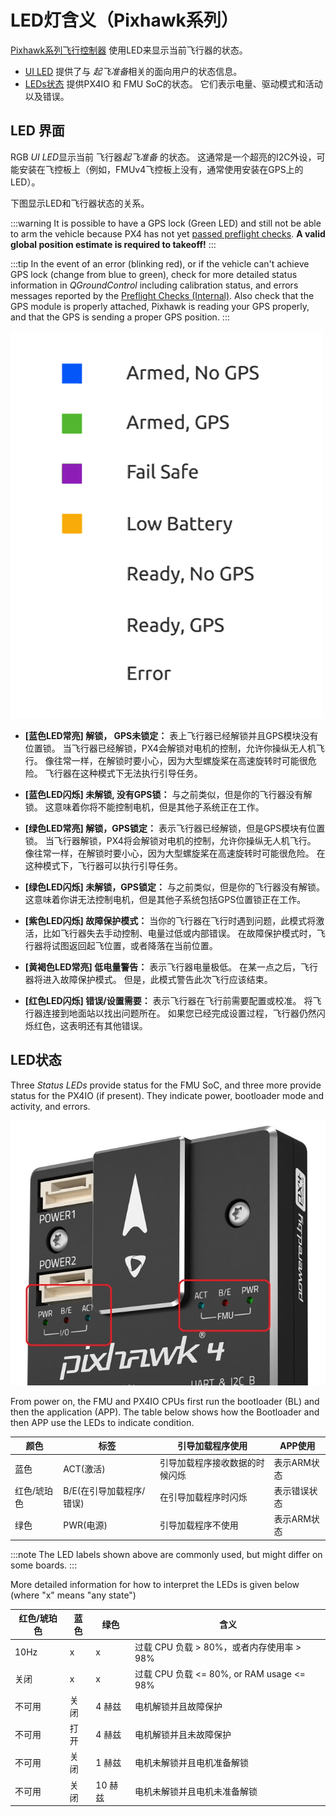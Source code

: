 # LED灯含义（Pixhawk系列）

[Pixhawk系列飞行控制器](../flight_controller/pixhawk_series.md) 使用LED来显示当前飞行器的状态。

* [UI LED](#ui_led) 提供了与 *起飞准备*相关的面向用户的状态信息。
* [LEDs状态](#status_led) 提供PX4IO 和 FMU SoC的状态。 它们表示电量、驱动模式和活动以及错误。

<span id="ui_led"></span>

## LED 界面

RGB *UI LED*显示当前 飞行器*起飞准备* 的状态。 这通常是一个超亮的I2C外设，可能安装在飞控板上（例如，FMUv4飞控板上没有，通常使用安装在GPS上的LED）。

下图显示LED和飞行器状态的关系。

:::warning
It is possible to have a GPS lock (Green LED) and still not be able to arm the vehicle because PX4 has not yet [passed preflight checks](../flying/pre_flight_checks.md). **A valid global position estimate is required to takeoff!**
:::

:::tip
In the event of an error (blinking red), or if the vehicle can't achieve GPS lock (change from blue to green), check for more detailed status information in *QGroundControl* including calibration status, and errors messages reported by the [Preflight Checks (Internal)](../flying/pre_flight_checks.md). Also check that the GPS module is properly attached, Pixhawk is reading your GPS properly, and that the GPS is sending a proper GPS position.
:::

![LED meanings](../../assets/flight_controller/pixhawk_led_meanings.gif)

* **[蓝色LED常亮] 解锁， GPS未锁定：** 表上飞行器已经解锁并且GPS模块没有位置锁。 当飞行器已经解锁，PX4会解锁对电机的控制，允许你操纵无人机飞行。 像往常一样，在解锁时要小心，因为大型螺旋桨在高速旋转时可能很危险。 飞行器在这种模式下无法执行引导任务。

* **[蓝色LED闪烁] 未解锁, 没有GPS锁：** 与之前类似，但是你的飞行器没有解锁。 这意味着你将不能控制电机，但是其他子系统正在工作。

* **[绿色LED常亮] 解锁，GPS锁定：** 表示飞行器已经解锁，但是GPS模块有位置锁。 当飞行器解锁，PX4将会解锁对电机的控制，允许你操纵无人机飞行。 像往常一样，在解锁时要小心，因为大型螺旋桨在高速旋转时可能很危险。 在这种模式下，飞行器可以执行引导任务。

* **[绿色LED闪烁] 未解锁，GPS锁定：** 与之前类似，但是你的飞行器没有解锁。 这意味着你讲无法控制电机，但是其他子系统包括GPS位置锁正在工作。

* **[紫色LED闪烁] 故障保护模式：** 当你的飞行器在飞行时遇到问题，此模式将激活，比如飞行器失去手动控制、电量过低或内部错误。 在故障保护模式时，飞行器将试图返回起飞位置，或者降落在当前位置。

* **[黄褐色LED常亮] 低电量警告：** 表示飞行器电量极低。 在某一点之后，飞行器将进入故障保护模式。 但是，此模式警告此次飞行应该结束。

* **[红色LED闪烁] 错误/设置需要：** 表示飞行器在飞行前需要配置或校准。 将飞行器连接到地面站以找出问题所在。 如果您已经完成设置过程，飞行器仍然闪烁红色，这表明还有其他错误。

<span id="status_led"></span>

## LED状态

Three *Status LEDs* provide status for the FMU SoC, and three more provide status for the PX4IO (if present). They indicate power, bootloader mode and activity, and errors.

![Pixhawk 4](../../assets/flight_controller/pixhawk4/pixhawk4_status_leds.jpg)

From power on, the FMU and PX4IO CPUs first run the bootloader (BL) and then the application (APP). The table below shows how the Bootloader and then APP use the LEDs to indicate condition.

| 颜色     | 标签              | 引导加载程序使用        | APP使用   |
| ------ | --------------- | --------------- | ------- |
| 蓝色     | ACT(激活)         | 引导加载程序接收数据的时候闪烁 | 表示ARM状态 |
| 红色/琥珀色 | B/E(在引导加载程序/错误) | 在引导加载程序时闪烁      | 表示错误状态  |
| 绿色     | PWR(电源)         | 引导加载程序不使用       | 表示ARM状态 |

:::note
The LED labels shown above are commonly used, but might differ on some boards.
:::

More detailed information for how to interpret the LEDs is given below (where "x" means "any state")

| 红色/琥珀色 | 蓝色 | 绿色    | 含义                                    |
| ------ | -- | ----- | ------------------------------------- |
| 10Hz   | x  | x     | 过载 CPU 负载 > 80%，或者内存使用率 > 98%         |
| 关闭     | x  | x     | 过载 CPU 负载 <= 80%, or RAM usage <= 98% |
| 不可用    | 关闭 | 4 赫兹  | 电机解锁并且故障保护                            |
| 不可用    | 打开 | 4 赫兹  | 电机解锁并且未故障保护                           |
| 不可用    | 关闭 | 1 赫兹  | 电机未解锁并且电机准备解锁                         |
| 不可用    | 关闭 | 10 赫兹 | 电机未解锁并且电机未准备解锁                        |